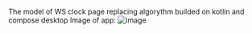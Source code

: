 The model of WS clock page replacing algorythm builded on kotlin and compose desktop
Image of app:
![image](https://github.com/DenisArdent/WSClockModel/assets/124088905/f4c9b2ee-a04e-4c1a-b9cc-1472744c77c8)
